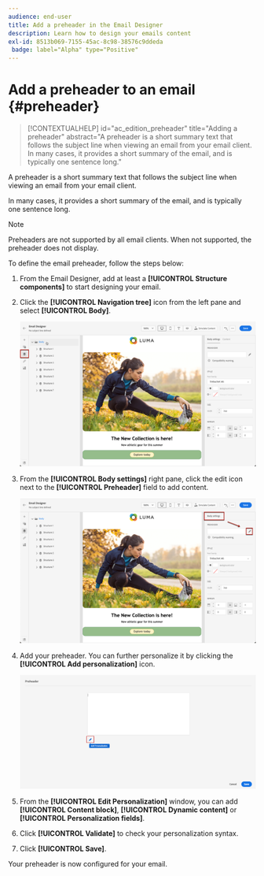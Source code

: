 ```yaml
---
audience: end-user
title: Add a preheader in the Email Designer
description: Learn how to design your emails content
exl-id: 8513b069-7155-45ac-8c98-38576c9ddeda
 badge: label="Alpha" type="Positive"
---
```

# Add a preheader to an email {#preheader}

>[!CONTEXTUALHELP]
>id="ac_edition_preheader"
>title="Adding a preheader"
>abstract="A preheader is a short summary text that follows the subject line when viewing an email from your email client. In many cases, it provides a short summary of the email, and is typically one sentence long."

A preheader is a short summary text that follows the subject line when viewing an email from your email client. 

In many cases, it provides a short summary of the email, and is typically one sentence long. 

>[!NOTE]
>
>Preheaders are not supported by all email clients. When not supported, the preheader does not display.

To define the email preheader, follow the steps below:

1. From the Email Designer, add at least a **[!UICONTROL Structure components]** to start designing your email.

1. Click the **[!UICONTROL Navigation tree]** icon from the left pane and select **[!UICONTROL Body]**.

    ![](assets/preheader_body.png)

1. From the **[!UICONTROL Body settings]** right pane, click the edit icon next to the **[!UICONTROL Preheader]** field to add content.

    ![](assets/preheader_body_settings.png)

1. Add your preheader. You can further personalize it by clicking the **[!UICONTROL Add personalization]** icon.

    ![](assets/preheader_3.png)

1. From the **[!UICONTROL Edit Personalization]** window, you can add **[!UICONTROL Content block]**, **[!UICONTROL Dynamic content]** or **[!UICONTROL Personalization fields]**.

1. Click **[!UICONTROL Validate]** to check your personalization syntax.

1. Click **[!UICONTROL Save]**.

Your preheader is now configured for your email.
